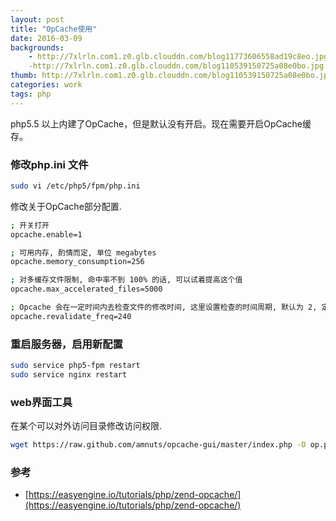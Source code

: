 ```yaml
---
layout: post
title: "OpCache使用"
date: 2016-03-09
backgrounds:
    - http://7xlrln.com1.z0.glb.clouddn.com/blog11773606558ad19c8eo.jpg
    -http://7xlrln.com1.z0.glb.clouddn.com/blog110539150725a08e0bo.jpg
thumb: http://7xlrln.com1.z0.glb.clouddn.com/blog110539150725a08e0bo.jpg?imageView2/1/w/200/h/200
categories: work
tags: php
---
```

php5.5 以上内建了OpCache，但是默认没有开启。现在需要开启OpCache缓存。

### 修改php.ini 文件
```sh
sudo vi /etc/php5/fpm/php.ini
```
修改关于OpCache部分配置.
```sh
; 开关打开
opcache.enable=1

; 可用内存, 酌情而定, 单位 megabytes
opcache.memory_consumption=256

; 对多缓存文件限制, 命中率不到 100% 的话, 可以试着提高这个值
opcache.max_accelerated_files=5000

; Opcache 会在一定时间内去检查文件的修改时间, 这里设置检查的时间周期, 默认为 2, 定位为秒
opcache.revalidate_freq=240
```
### 重启服务器，启用新配置
```sh
sudo service php5-fpm restart
sudo service nginx restart
```
### web界面工具
在某个可以对外访问目录修改访问权限.
```sh
wget https://raw.github.com/amnuts/opcache-gui/master/index.php -O op.php
```
### 参考
* [https://easyengine.io/tutorials/php/zend-opcache/](https://easyengine.io/tutorials/php/zend-opcache/)